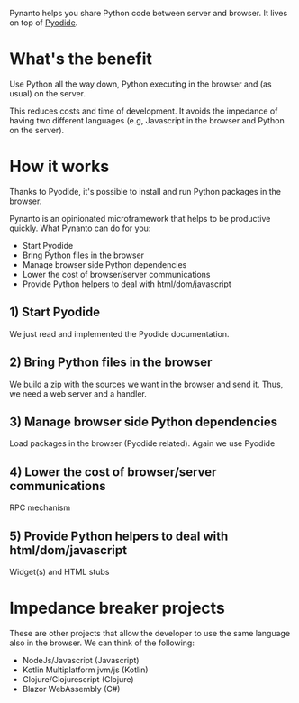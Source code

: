 Pynanto helps you share Python code between server and browser.
It lives on top of [Pyodide](https://github.com/pyodide/pyodide).


# What's the benefit
Use Python all the way down, Python executing in the browser and (as usual) on the server.

This reduces costs and time of development. 
It avoids the impedance of having two different languages (e.g, Javascript in the browser and Python on the server).

# How it works

Thanks to Pyodide, it's possible to install and run Python packages in the browser.

Pynanto is an opinionated microframework that helps to be productive quickly.
What Pynanto can do for you:
- Start Pyodide
- Bring Python files in the browser
- Manage browser side Python dependencies
- Lower the cost of browser/server communications
- Provide Python helpers to deal with html/dom/javascript

## 1) Start Pyodide
We just read and implemented the Pyodide documentation.

## 2) Bring Python files in the browser
We build a zip with the sources we want in the browser and send it.
Thus, we need a web server and a handler.
 
## 3) Manage browser side Python dependencies
Load packages in the browser (Pyodide related). 
Again we use Pyodide 

## 4) Lower the cost of browser/server communications
RPC mechanism

## 5) Provide Python helpers to deal with html/dom/javascript
Widget(s) and HTML stubs

# Impedance breaker projects
These are other projects that allow the developer to use the same language also in the browser. 
We can think of the following:
- NodeJs/Javascript (Javascript)
- Kotlin Multiplatform jvm/js (Kotlin)
- Clojure/Clojurescript (Clojure)
- Blazor WebAssembly (C#)

